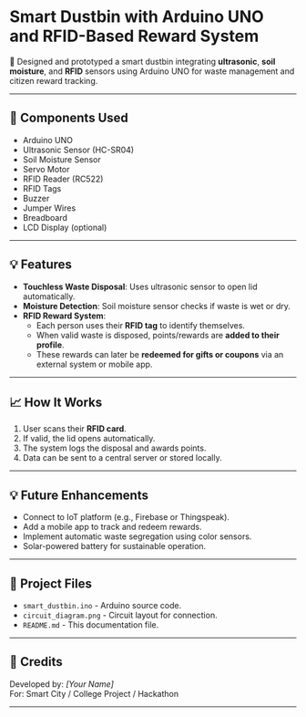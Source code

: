 
# Smart Dustbin with Arduino UNO and RFID-Based Reward System

🚮 Designed and prototyped a smart dustbin integrating **ultrasonic**, **soil moisture**, and **RFID** sensors using Arduino UNO for waste management and citizen reward tracking.

---

## 🔧 Components Used

- Arduino UNO
- Ultrasonic Sensor (HC-SR04)
- Soil Moisture Sensor
- Servo Motor
- RFID Reader (RC522)
- RFID Tags
- Buzzer
- Jumper Wires
- Breadboard
- LCD Display (optional)

---

## 💡 Features

- **Touchless Waste Disposal**: Uses ultrasonic sensor to open lid automatically.
- **Moisture Detection**: Soil moisture sensor checks if waste is wet or dry.
- **RFID Reward System**:
  - Each person uses their **RFID tag** to identify themselves.
  - When valid waste is disposed, points/rewards are **added to their profile**.
  - These rewards can later be **redeemed for gifts or coupons** via an external system or mobile app.

---

## 📈 How It Works

1. User scans their **RFID card**.
2. If valid, the lid opens automatically.
3. The system logs the disposal and awards points.
4. Data can be sent to a central server or stored locally.

---

## 💡 Future Enhancements

- Connect to IoT platform (e.g., Firebase or Thingspeak).
- Add a mobile app to track and redeem rewards.
- Implement automatic waste segregation using color sensors.
- Solar-powered battery for sustainable operation.

---

## 📁 Project Files

- `smart_dustbin.ino` - Arduino source code.
- `circuit_diagram.png` - Circuit layout for connection.
- `README.md` - This documentation file.

---

## 🤝 Credits

Developed by: *[Your Name]*  
For: Smart City / College Project / Hackathon

---

